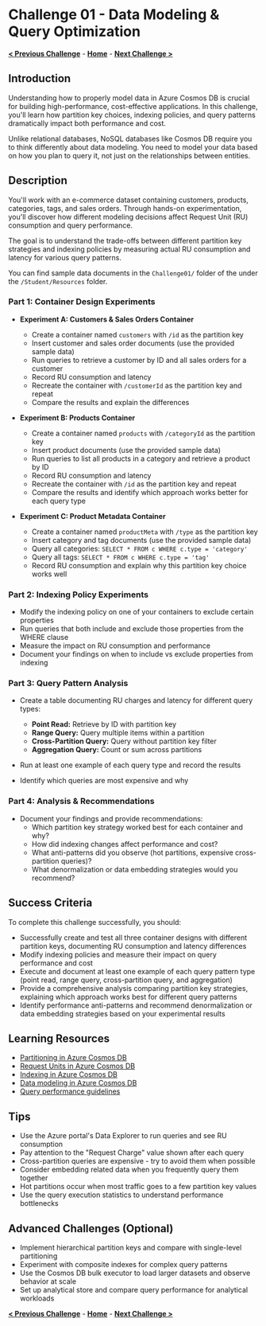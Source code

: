 # Challenge 01 - Data Modeling & Query Optimization

**[< Previous Challenge](./Challenge-00.md)** - **[Home](../README.md)** - **[Next Challenge >](./Challenge-02.md)**

## Introduction

Understanding how to properly model data in Azure Cosmos DB is crucial for building high-performance, cost-effective applications. In this challenge, you'll learn how partition key choices, indexing policies, and query patterns dramatically impact both performance and cost.

Unlike relational databases, NoSQL databases like Cosmos DB require you to think differently about data modeling. You need to model your data based on how you plan to query it, not just on the relationships between entities.

## Description

You'll work with an e-commerce dataset containing customers, products, categories, tags, and sales orders. Through hands-on experimentation, you'll discover how different modeling decisions affect Request Unit (RU) consumption and query performance.

The goal is to understand the trade-offs between different partition key strategies and indexing policies by measuring actual RU consumption and latency for various query patterns.

You can find sample data documents in the `Challenge01/` folder of the under the `/Student/Resources` folder. 

### Part 1: Container Design Experiments

- **Experiment A: Customers & Sales Orders Container**
  - Create a container named `customers` with `/id` as the partition key
  - Insert customer and sales order documents (use the provided sample data)
  - Run queries to retrieve a customer by ID and all sales orders for a customer
  - Record RU consumption and latency
  - Recreate the container with `/customerId` as the partition key and repeat
  - Compare the results and explain the differences

- **Experiment B: Products Container**
  - Create a container named `products` with `/categoryId` as the partition key
  - Insert product documents (use the provided sample data)
  - Run queries to list all products in a category and retrieve a product by ID
  - Record RU consumption and latency
  - Recreate the container with `/id` as the partition key and repeat
  - Compare the results and identify which approach works better for each query type

- **Experiment C: Product Metadata Container**
  - Create a container named `productMeta` with `/type` as the partition key
  - Insert category and tag documents (use the provided sample data)
  - Query all categories: `SELECT * FROM c WHERE c.type = 'category'`
  - Query all tags: `SELECT * FROM c WHERE c.type = 'tag'`
  - Record RU consumption and explain why this partition key choice works well

### Part 2: Indexing Policy Experiments

- Modify the indexing policy on one of your containers to exclude certain properties
- Run queries that both include and exclude those properties from the WHERE clause
- Measure the impact on RU consumption and performance
- Document your findings on when to include vs exclude properties from indexing

### Part 3: Query Pattern Analysis

- Create a table documenting RU charges and latency for different query types:
  - **Point Read:** Retrieve by ID with partition key
  - **Range Query:** Query multiple items within a partition
  - **Cross-Partition Query:** Query without partition key filter
  - **Aggregation Query:** Count or sum across partitions

- Run at least one example of each query type and record the results
- Identify which queries are most expensive and why

### Part 4: Analysis & Recommendations

- Document your findings and provide recommendations:
  - Which partition key strategy worked best for each container and why?
  - How did indexing changes affect performance and cost?
  - What anti-patterns did you observe (hot partitions, expensive cross-partition queries)?
  - What denormalization or data embedding strategies would you recommend?

## Success Criteria

To complete this challenge successfully, you should:

- Successfully create and test all three container designs with different partition keys, documenting RU consumption and latency differences
- Modify indexing policies and measure their impact on query performance and cost
- Execute and document at least one example of each query pattern type (point read, range query, cross-partition query, and aggregation)
- Provide a comprehensive analysis comparing partition key strategies, explaining which approach works best for different query patterns
- Identify performance anti-patterns and recommend denormalization or data embedding strategies based on your experimental results

## Learning Resources

- [Partitioning in Azure Cosmos DB](https://docs.microsoft.com/azure/cosmos-db/partitioning-overview)
- [Request Units in Azure Cosmos DB](https://docs.microsoft.com/azure/cosmos-db/request-units)
- [Indexing in Azure Cosmos DB](https://docs.microsoft.com/azure/cosmos-db/index-overview)
- [Data modeling in Azure Cosmos DB](https://docs.microsoft.com/azure/cosmos-db/modeling-data)
- [Query performance guidelines](https://docs.microsoft.com/azure/cosmos-db/sql-query-performance-guidelines)

## Tips

- Use the Azure portal's Data Explorer to run queries and see RU consumption
- Pay attention to the \"Request Charge\" value shown after each query
- Cross-partition queries are expensive - try to avoid them when possible
- Consider embedding related data when you frequently query them together
- Hot partitions occur when most traffic goes to a few partition key values
- Use the query execution statistics to understand performance bottlenecks

## Advanced Challenges (Optional)

- Implement hierarchical partition keys and compare with single-level partitioning
- Experiment with composite indexes for complex query patterns
- Use the Cosmos DB bulk executor to load larger datasets and observe behavior at scale
- Set up analytical store and compare query performance for analytical workloads

**[< Previous Challenge](./Challenge-01.md)** - **[Home](../README.md)** - **[Next Challenge >](./Challenge-03.md)**
